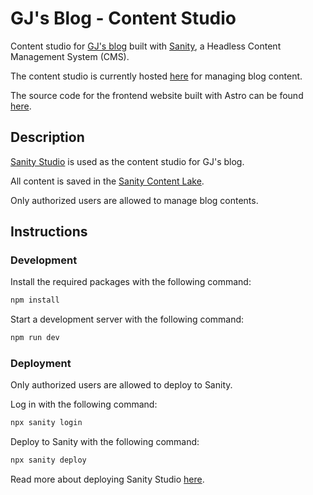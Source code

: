 # GJ's Blog - Content Studio

Content studio for [GJ's blog](https://blog.gjtiquia.com) built with [Sanity](https://www.sanity.io/), a Headless Content Management System (CMS).

The content studio is currently hosted [here](https://blog-gjtiquia.sanity.studio/) for managing blog content.

The source code for the frontend website built with Astro can be found [here](https://github.com/gjtiquia/blog-website).

## Description

[Sanity Studio](https://www.sanity.io/docs/sanity-studio) is used as the content studio for GJ's blog.

All content is saved in the [Sanity Content Lake](https://www.sanity.io/docs/datastore).

Only authorized users are allowed to manage blog contents.

## Instructions

### Development

Install the required packages with the following command:

```bash
npm install
```

Start a development server with the following command:

```bash
npm run dev
```

### Deployment

Only authorized users are allowed to deploy to Sanity.

Log in with the following command:

```bash
npx sanity login
```

Deploy to Sanity with the following command:

```bash
npx sanity deploy
```

Read more about deploying Sanity Studio [here](https://www.sanity.io/docs/deployment#bd4e07db3e37).
